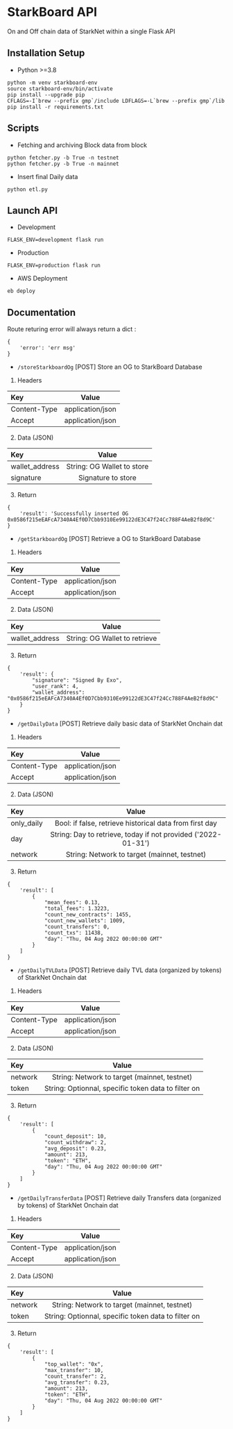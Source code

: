 # StarkBoard API

On and Off chain data of StarkNet within a single Flask API

## Installation Setup

- Python >=3.8


```
python -m venv starkboard-env
source starkboard-env/bin/activate
pip install --upgrade pip
CFLAGS=-I`brew --prefix gmp`/include LDFLAGS=-L`brew --prefix gmp`/lib pip install -r requirements.txt
```

## Scripts

- Fetching and archiving Block data from block
```
python fetcher.py -b True -n testnet
python fetcher.py -b True -n mainnet
```

- Insert final Daily data
```
python etl.py
```



## Launch API

- Development
```
FLASK_ENV=development flask run
```

- Production
```
FLASK_ENV=production flask run
```

- AWS Deployment
```
eb deploy
```

## Documentation

Route returing error will always return a dict : 
```
{
    'error': 'err msg'
}
```

- `/storeStarkboardOg` [POST]
Store an OG to StarkBoard Database

1. Headers

| Key  | Value          |
| :--------------- |:---------------:|
| Content-Type  |   application/json      |
| Accept  |   application/json      |

2. Data (JSON)

| Key  | Value          |
| :--------------- |:---------------:|
| wallet_address  |   String: OG Wallet to store     |
| signature  |   Signature to store      |

3. Return

```
{
    'result': 'Successfully inserted OG 0x0586f215eEAFcA7340A4Ef0D7Cbb9310Ee99122dE3C47f24Cc788F4AeB2f8d9C'
}
```


- `/getStarkboardOg` [POST]
Retrieve a OG to StarkBoard Database

1. Headers

| Key  | Value          |
| :--------------- |:---------------:|
| Content-Type  |   application/json      |
| Accept  |   application/json      |

2. Data (JSON)

| Key  | Value          |
| :--------------- |:---------------:|
| wallet_address  |   String: OG Wallet to retrieve     |

3. Return

```
{
    'result': {
        "signature": "Signed By Exo",
        "user_rank": 4,
        "wallet_address": "0x0586f215eEAFcA7340A4Ef0D7Cbb9310Ee99122dE3C47f24Cc788F4AeB2f8d9C"
    }
}
```


- `/getDailyData` [POST]
Retrieve daily basic data of StarkNet Onchain dat

1. Headers

| Key  | Value          |
| :--------------- |:---------------:|
| Content-Type  |   application/json      |
| Accept  |   application/json      |

2. Data (JSON)

| Key  | Value          |
| :--------------- |:---------------:|
| only_daily  |   Bool: if false, retrieve historical data from first day    |
| day  |   String: Day to retrieve, today if not provided ('2022-01-31')    |
| network  |   String: Network to target (mainnet, testnet)    |


3. Return

```
{
    'result': [
        {
            "mean_fees": 0.13,
            "total_fees": 1.3223,
            "count_new_contracts": 1455,
            "count_new_wallets": 1009,
            "count_transfers": 0,
            "count_txs": 11438,
            "day": "Thu, 04 Aug 2022 00:00:00 GMT"
        }
    ]
}
```

- `/getDailyTVLData` [POST]
Retrieve daily TVL data (organized by tokens) of StarkNet Onchain dat

1. Headers

| Key  | Value          |
| :--------------- |:---------------:|
| Content-Type  |   application/json      |
| Accept  |   application/json      |

2. Data (JSON)

| Key  | Value          |
| :--------------- |:---------------:|
| network  |   String: Network to target (mainnet, testnet)    |
| token  |   String: Optionnal, specific token data to filter on  |


3. Return

```
{
    'result': [
        {
            "count_deposit": 10,
            "count_withdraw": 2,
            "avg_deposit": 0.23,
            "amount": 213,
            "token": "ETH",
            "day": "Thu, 04 Aug 2022 00:00:00 GMT"
        }
    ]
}
```



- `/getDailyTransferData` [POST]
Retrieve daily Transfers data (organized by tokens) of StarkNet Onchain dat

1. Headers

| Key  | Value          |
| :--------------- |:---------------:|
| Content-Type  |   application/json      |
| Accept  |   application/json      |

2. Data (JSON)

| Key  | Value          |
| :--------------- |:---------------:|
| network  |   String: Network to target (mainnet, testnet)    |
| token  |   String: Optionnal, specific token data to filter on  |


3. Return

```
{
    'result': [
        {
            "top_wallet": "0x",
            "max_transfer": 10,
            "count_transfer": 2,
            "avg_transfer": 0.23,
            "amount": 213,
            "token": "ETH",
            "day": "Thu, 04 Aug 2022 00:00:00 GMT"
        }
    ]
}
```

